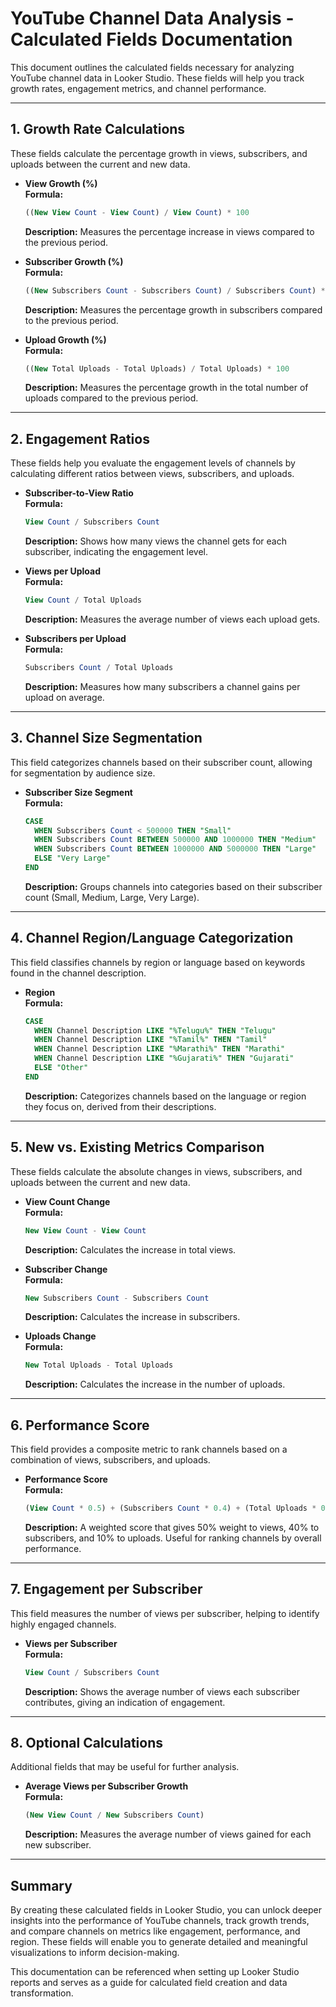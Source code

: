 # YouTube Channel Data Analysis - Calculated Fields Documentation

This document outlines the calculated fields necessary for analyzing YouTube channel data in Looker Studio. These fields will help you track growth rates, engagement metrics, and channel performance.

---

## 1. Growth Rate Calculations

These fields calculate the percentage growth in views, subscribers, and uploads between the current and new data.

- **View Growth (%)**  
   **Formula:**  
   ```sql
   ((New View Count - View Count) / View Count) * 100
   ```
   **Description:** Measures the percentage increase in views compared to the previous period.

- **Subscriber Growth (%)**  
   **Formula:**  
   ```sql
   ((New Subscribers Count - Subscribers Count) / Subscribers Count) * 100
   ```
   **Description:** Measures the percentage growth in subscribers compared to the previous period.

- **Upload Growth (%)**  
   **Formula:**  
   ```sql
   ((New Total Uploads - Total Uploads) / Total Uploads) * 100
   ```
   **Description:** Measures the percentage growth in the total number of uploads compared to the previous period.

---

## 2. Engagement Ratios

These fields help you evaluate the engagement levels of channels by calculating different ratios between views, subscribers, and uploads.

- **Subscriber-to-View Ratio**  
   **Formula:**  
   ```sql
   View Count / Subscribers Count
   ```
   **Description:** Shows how many views the channel gets for each subscriber, indicating the engagement level.

- **Views per Upload**  
   **Formula:**  
   ```sql
   View Count / Total Uploads
   ```
   **Description:** Measures the average number of views each upload gets.

- **Subscribers per Upload**  
   **Formula:**  
   ```sql
   Subscribers Count / Total Uploads
   ```
   **Description:** Measures how many subscribers a channel gains per upload on average.

---

## 3. Channel Size Segmentation

This field categorizes channels based on their subscriber count, allowing for segmentation by audience size.

- **Subscriber Size Segment**  
   **Formula:**  
   ```sql
   CASE 
     WHEN Subscribers Count < 500000 THEN "Small"
     WHEN Subscribers Count BETWEEN 500000 AND 1000000 THEN "Medium"
     WHEN Subscribers Count BETWEEN 1000000 AND 5000000 THEN "Large"
     ELSE "Very Large"
   END
   ```
   **Description:** Groups channels into categories based on their subscriber count (Small, Medium, Large, Very Large).

---

## 4. Channel Region/Language Categorization

This field classifies channels by region or language based on keywords found in the channel description.

- **Region**  
   **Formula:**  
   ```sql
   CASE 
     WHEN Channel Description LIKE "%Telugu%" THEN "Telugu"
     WHEN Channel Description LIKE "%Tamil%" THEN "Tamil"
     WHEN Channel Description LIKE "%Marathi%" THEN "Marathi"
     WHEN Channel Description LIKE "%Gujarati%" THEN "Gujarati"
     ELSE "Other"
   END
   ```
   **Description:** Categorizes channels based on the language or region they focus on, derived from their descriptions.

---

## 5. New vs. Existing Metrics Comparison

These fields calculate the absolute changes in views, subscribers, and uploads between the current and new data.

- **View Count Change**  
   **Formula:**  
   ```sql
   New View Count - View Count
   ```
   **Description:** Calculates the increase in total views.

- **Subscriber Change**  
   **Formula:**  
   ```sql
   New Subscribers Count - Subscribers Count
   ```
   **Description:** Calculates the increase in subscribers.

- **Uploads Change**  
   **Formula:**  
   ```sql
   New Total Uploads - Total Uploads
   ```
   **Description:** Calculates the increase in the number of uploads.

---

## 6. Performance Score

This field provides a composite metric to rank channels based on a combination of views, subscribers, and uploads.

- **Performance Score**  
   **Formula:**  
   ```sql
   (View Count * 0.5) + (Subscribers Count * 0.4) + (Total Uploads * 0.1)
   ```
   **Description:** A weighted score that gives 50% weight to views, 40% to subscribers, and 10% to uploads. Useful for ranking channels by overall performance.

---

## 7. Engagement per Subscriber

This field measures the number of views per subscriber, helping to identify highly engaged channels.

- **Views per Subscriber**  
   **Formula:**  
   ```sql
   View Count / Subscribers Count
   ```
   **Description:** Shows the average number of views each subscriber contributes, giving an indication of engagement.

---

## 8. Optional Calculations

Additional fields that may be useful for further analysis.

- **Average Views per Subscriber Growth**  
   **Formula:**  
   ```sql
   (New View Count / New Subscribers Count)
   ```
   **Description:** Measures the average number of views gained for each new subscriber.

---

## Summary

By creating these calculated fields in Looker Studio, you can unlock deeper insights into the performance of YouTube channels, track growth trends, and compare channels on metrics like engagement, performance, and region. These fields will enable you to generate detailed and meaningful visualizations to inform decision-making.

This documentation can be referenced when setting up Looker Studio reports and serves as a guide for calculated field creation and data transformation.
```
